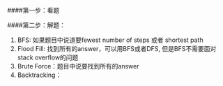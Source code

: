 
####第一步：看题

####第二步：解题：
1.  BFS: 如果题目中说道要fewest number of steps 或者 shortest path
2.  Flood Fill: 找到所有的answer，可以用BFS或者DFS, 但是BFS不需要面对stack overflow的问题
3.  Brute Force：题目中说要找到所有的answer
4.  Backtracking：
